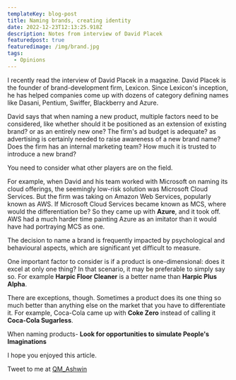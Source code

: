 ```yaml
---
templateKey: blog-post
title: Naming brands, creating identity
date: 2022-12-23T12:13:25.918Z
description: Notes from interview of David Placek
featuredpost: true
featuredimage: /img/brand.jpg
tags:
  - Opinions
---
```


I recently read the interview of David Placek in a magazine. David Placek is the founder of brand-development firm, Lexicon. Since Lexicon's inception, he has helped companies come up with dozens of category defining names like Dasani, Pentium, Swiffer, Blackberry and Azure.

David says that when naming a new product, multiple factors need to be considered, like whether should it be positioned as an extension of existing brand? or as an entirely new one? The firm's ad budget is adequate? as advertising is certainly needed to raise awareness of a new brand name? Does the firm has an internal marketing team? How much it is trusted to introduce a new brand?

You need to consider what other players are on the field.

For example, when David and his team worked with Microsoft on naming its cloud offerings, the seemingly low-risk solution was Microsoft Cloud Services. But the firm was taking on Amazon Web Services, popularly known as AWS. If Microsoft Cloud Services became known as MCS, where would the differentiation be? So they came up with **Azure**, and it took off. AWS had a much harder time painting Azure as an imitator than it would have had portraying MCS as one.

The decision to name a brand is frequently impacted by psychological and behavioural aspects, which are significant yet difficult to measure. 

One important factor to consider is if a product is one-dimensional: does it excel at only one thing?
In that scenario, it may be preferable to simply say so.  For example __Harpic Floor Cleaner__ is a better name than __Harpic Plus Alpha__.

There are exceptions, though. Sometimes a product does its one thing so much better than anything else on the market that you have to differentiate it. For example, Coca-Cola came up with __Coke Zero__ instead of calling it __Coca-Cola Sugarless__.

When naming products- **Look for opportunities to simulate People's Imaginations**

I hope you enjoyed this article.

Tweet to me at [QM_Ashwin](https://twitter.com/qm_ashwin)